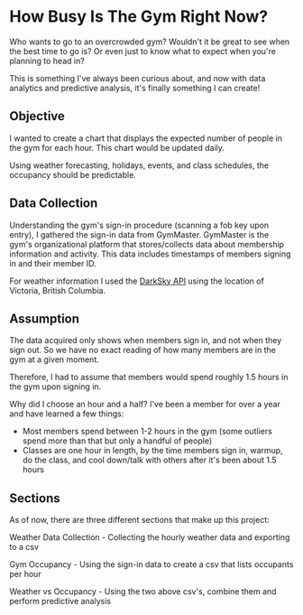 # How Busy Is The Gym Right Now?
Who wants to go to an overcrowded gym? Wouldn't it be great to see when the best time to go is? Or even just to know what to expect when you're planning to head in?

This is something I've always been curious about, and now with data analytics and predictive analysis, it's finally something I can create!

## Objective
I wanted to create a chart that displays the expected number of people in the gym for each hour. This chart would be updated daily.

Using weather forecasting, holidays, events, and class schedules, the occupancy should be predictable.

## Data Collection
Understanding the gym's sign-in procedure (scanning a fob key upon entry), I gathered the sign-in data from GymMaster. GymMaster is the gym's organizational platform that stores/collects data about membership information and activity. This data includes timestamps of members signing in and their member ID.

For weather information I used the [DarkSky API](https://darksky.net/dev) using the location of Victoria, British Columbia.

## Assumption
The data acquired only shows when members sign in, and not when they sign out. So we have no exact reading of how many members are in the gym at a given moment. 

Therefore, I had to assume that members would spend roughly 1.5 hours in the gym upon signing in.

Why did I choose an hour and a half? I've been a member for over a year and have learned a few things:
- Most members spend between 1-2 hours in the gym (some outliers spend more than that but only a handful of people)
- Classes are one hour in length, by the time members sign in, warmup, do the class, and cool down/talk with others after it's been about 1.5 hours

## Sections
As of now, there are three different sections that make up this project:

Weather Data Collection - Collecting the hourly weather data and exporting to a csv

Gym Occupancy - Using the sign-in data to create a csv that lists occupants per hour

Weather vs Occupancy - Using the two above csv's, combine them and perform predictive analysis
